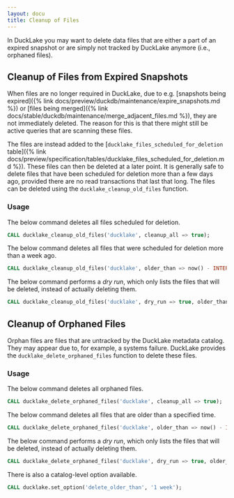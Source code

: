 ```yaml
---
layout: docu
title: Cleanup of Files
---
```


In DuckLake you may want to delete data files that are either a part of an expired snapshot or are simply not tracked by DuckLake anymore (i.e., orphaned files).

## Cleanup of Files from Expired Snapshots

When files are no longer required in DuckLake, due to e.g. [snapshots being expired]({% link docs/preview/duckdb/maintenance/expire_snapshots.md %}) or [files being merged]({% link docs/stable/duckdb/maintenance/merge_adjacent_files.md %}), they are not immediately deleted.
The reason for this is that there might still be active queries that are scanning these files.

The files are instead added to the [`ducklake_files_scheduled_for_deletion` table]({% link docs/preview/specification/tables/ducklake_files_scheduled_for_deletion.md %}).
These files can then be deleted at a later point.
It is generally safe to delete files that have been scheduled for deletion more than a few days ago, provided there are no read transactions that last that long.
The files can be deleted using the `ducklake_cleanup_old_files` function.

### Usage

The below command deletes all files scheduled for deletion.

```sql
CALL ducklake_cleanup_old_files('ducklake', cleanup_all => true);
```

The below command deletes all files that were scheduled for deletion more than a week ago.

```sql
CALL ducklake_cleanup_old_files('ducklake', older_than => now() - INTERVAL '1 week');
```

The below command performs a *dry run*, which only lists the files that will be deleted, instead of actually deleting them.

```sql
CALL ducklake_cleanup_old_files('ducklake', dry_run => true, older_than => now() - INTERVAL '1 week');
```

## Cleanup of Orphaned Files

Orphan files are files that are untracked by the DuckLake metadata catalog. They may appear due to, for example, a systems failure. DuckLake provides the `ducklake_delete_orphaned_files` function to delete these files.

### Usage

The below command deletes all orphaned files.

```sql
CALL ducklake_delete_orphaned_files('ducklake', cleanup_all => true);
```

The below command deletes all files that are older than a specified time.

```sql
CALL ducklake_delete_orphaned_files('ducklake', older_than => now() - INTERVAL '1 week');
```

The below command performs a *dry run*, which only lists the files that will be deleted, instead of actually deleting them.

```sql
CALL ducklake_delete_orphaned_files('ducklake', dry_run => true, older_than => now() - INTERVAL '1 week');
```

There is also a catalog-level option available.

```sql
CALL ducklake.set_option('delete_older_than', '1 week');
```